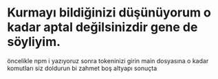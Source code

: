 # Kurmayı bildiğinizi düşünüyorum o kadar aptal değilsinizdir gene de söyliyim.

öncelikle npm i yazıyoruz sonra tokeninizi girin main dosyasına o kadar komutları siz doldurun bi zahmet boş altyapı sonuçta 
